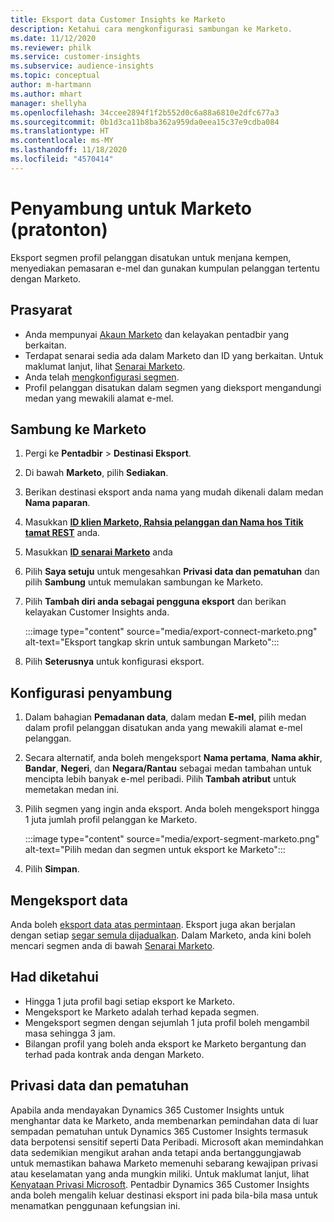 ```yaml
---
title: Eksport data Customer Insights ke Marketo
description: Ketahui cara mengkonfigurasi sambungan ke Marketo.
ms.date: 11/12/2020
ms.reviewer: philk
ms.service: customer-insights
ms.subservice: audience-insights
ms.topic: conceptual
author: m-hartmann
ms.author: mhart
manager: shellyha
ms.openlocfilehash: 34ccee2894f1f2b552d0c6a88a6810e2dfc677a3
ms.sourcegitcommit: 0b1d3ca11b8ba362a959da0eea15c37e9cdba084
ms.translationtype: HT
ms.contentlocale: ms-MY
ms.lasthandoff: 11/18/2020
ms.locfileid: "4570414"
---
```

# <a name="connector-for-marketo-preview"></a>Penyambung untuk Marketo (pratonton)

Eksport segmen profil pelanggan disatukan untuk menjana kempen, menyediakan pemasaran e-mel dan gunakan kumpulan pelanggan tertentu dengan Marketo.

## <a name="prerequisites"></a>Prasyarat

-   Anda mempunyai [Akaun Marketo](https://login.marketo.com/) dan kelayakan pentadbir yang berkaitan.
-   Terdapat senarai sedia ada dalam Marketo dan ID yang berkaitan. Untuk maklumat lanjut, lihat [Senarai Marketo](https://docs.marketo.com/display/public/DOCS/Understanding+Static+Lists).
-   Anda telah [mengkonfigurasi segmen](segments.md).
-   Profil pelanggan disatukan dalam segmen yang dieksport mengandungi medan yang mewakili alamat e-mel.

## <a name="connect-to-marketo"></a>Sambung ke Marketo

1. Pergi ke **Pentadbir** > **Destinasi Eksport**.

1. Di bawah **Marketo**, pilih **Sediakan**.

1. Berikan destinasi eksport anda nama yang mudah dikenali dalam medan **Nama paparan**.

1. Masukkan **[ID klien Marketo, Rahsia pelanggan dan Nama hos Titik tamat REST](https://developers.marketo.com/rest-api/authentication/)** anda.

1. Masukkan **[ID senarai Marketo](https://docs.marketo.com/display/public/DOCS/Understanding+Static+Lists)** anda 

1. Pilih **Saya setuju** untuk mengesahkan **Privasi data dan pematuhan** dan pilih **Sambung** untuk memulakan sambungan ke Marketo.

1. Pilih **Tambah diri anda sebagai pengguna eksport** dan berikan kelayakan Customer Insights anda.

   :::image type="content" source="media/export-connect-marketo.png" alt-text="Eksport tangkap skrin untuk sambungan Marketo":::

1. Pilih **Seterusnya** untuk konfigurasi eksport.

## <a name="configure-the-connector"></a>Konfigurasi penyambung

1. Dalam bahagian **Pemadanan data**, dalam medan **E-mel**, pilih medan dalam profil pelanggan disatukan anda yang mewakili alamat e-mel pelanggan. 

1. Secara alternatif, anda boleh mengeksport **Nama pertama**, **Nama akhir**, **Bandar**, **Negeri**, dan **Negara/Rantau** sebagai medan tambahan untuk mencipta lebih banyak e-mel peribadi. Pilih **Tambah atribut** untuk memetakan medan ini.

1. Pilih segmen yang ingin anda eksport. Anda boleh mengeksport hingga 1 juta jumlah profil pelanggan ke Marketo.

   :::image type="content" source="media/export-segment-marketo.png" alt-text="Pilih medan dan segmen untuk eksport ke Marketo":::

1. Pilih **Simpan**.

## <a name="export-the-data"></a>Mengeksport data

Anda boleh [eksport data atas permintaan](export-destinations.md). Eksport juga akan berjalan dengan setiap [segar semula dijadualkan](system.md#schedule-tab). Dalam Marketo, anda kini boleh mencari segmen anda di bawah [Senarai Marketo](ttps://docs.marketo.com/display/public/DOCS/Understanding+Static+Lists).

## <a name="known-limitations"></a>Had diketahui

- Hingga 1 juta profil bagi setiap eksport ke Marketo.
- Mengeksport ke Marketo adalah terhad kepada segmen.
- Mengeksport segmen dengan sejumlah 1 juta profil boleh mengambil masa sehingga 3 jam. 
- Bilangan profil yang boleh anda eksport ke Marketo bergantung dan terhad pada kontrak anda dengan Marketo.

## <a name="data-privacy-and-compliance"></a>Privasi data dan pematuhan

Apabila anda mendayakan Dynamics 365 Customer Insights untuk menghantar data ke Marketo, anda membenarkan pemindahan data di luar sempadan pematuhan untuk Dynamics 365 Customer Insights termasuk data berpotensi sensitif seperti Data Peribadi. Microsoft akan memindahkan data sedemikian mengikut arahan anda tetapi anda bertanggungjawab untuk memastikan bahawa Marketo memenuhi sebarang kewajipan privasi atau keselamatan yang anda mungkin miliki. Untuk maklumat lanjut, lihat [Kenyataan Privasi Microsoft](https://go.microsoft.com/fwlink/?linkid=396732).
Pentadbir Dynamics 365 Customer Insights anda boleh mengalih keluar destinasi eksport ini pada bila-bila masa untuk menamatkan penggunaan kefungsian ini.
